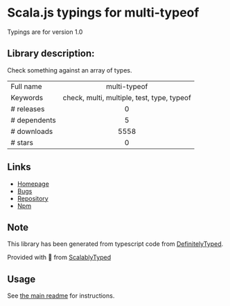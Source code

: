 
# Scala.js typings for multi-typeof

Typings are for version 1.0

## Library description:
Check something against an array of types.

|                    |                 |
| ------------------ | :-------------: |
| Full name          | multi-typeof |
| Keywords           | check, multi, multiple, test, type, typeof |
| # releases         | 0 |
| # dependents       | 5 |
| # downloads        | 5558 |
| # stars            | 0 |

## Links
- [Homepage](https://github.com/gillstrom/multi-typeof#readme)
- [Bugs](https://github.com/gillstrom/multi-typeof/issues)
- [Repository](https://github.com/gillstrom/multi-typeof)
- [Npm](https://www.npmjs.com/package/multi-typeof)
    


## Note
This library has been generated from typescript code from [DefinitelyTyped](https://definitelytyped.org).

Provided with :purple_heart: from [ScalablyTyped](https://github.com/oyvindberg/ScalablyTyped)

## Usage
See [the main readme](../../readme.md) for instructions.



